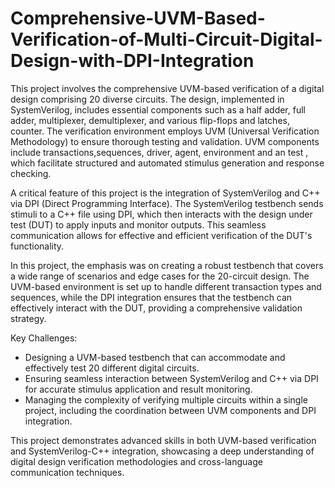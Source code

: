 # Comprehensive-UVM-Based-Verification-of-Multi-Circuit-Digital-Design-with-DPI-Integration
This project involves the comprehensive UVM-based verification of a digital design comprising 20 diverse circuits. The design, implemented in SystemVerilog, includes essential components such as a half adder, full adder, multiplexer, demultiplexer, and various flip-flops and latches, counter. The verification environment employs UVM (Universal Verification Methodology) to ensure thorough testing and validation. UVM components include transactions,sequences, driver, agent, environment and an test , which facilitate structured and automated stimulus generation and response checking.

A critical feature of this project is the integration of SystemVerilog and C++ via DPI (Direct Programming Interface). The SystemVerilog testbench sends stimuli to a C++ file using DPI, which then interacts with the design under test (DUT) to apply inputs and monitor outputs. This seamless communication allows for effective and efficient verification of the DUT's functionality.

In this project, the emphasis was on creating a robust testbench that covers a wide range of scenarios and edge cases for the 20-circuit design. The UVM-based environment is set up to handle different transaction types and sequences, while the DPI integration ensures that the testbench can effectively interact with the DUT, providing a comprehensive validation strategy.

Key Challenges:

- Designing a UVM-based testbench that can accommodate and effectively test 20 different digital circuits.
- Ensuring seamless interaction between SystemVerilog and C++ via DPI for accurate stimulus application and result monitoring.
- Managing the complexity of verifying multiple circuits within a single project, including the coordination between UVM components and DPI integration.
  
This project demonstrates advanced skills in both UVM-based verification and SystemVerilog-C++ integration, showcasing a deep understanding of digital design verification methodologies and cross-language communication techniques.
